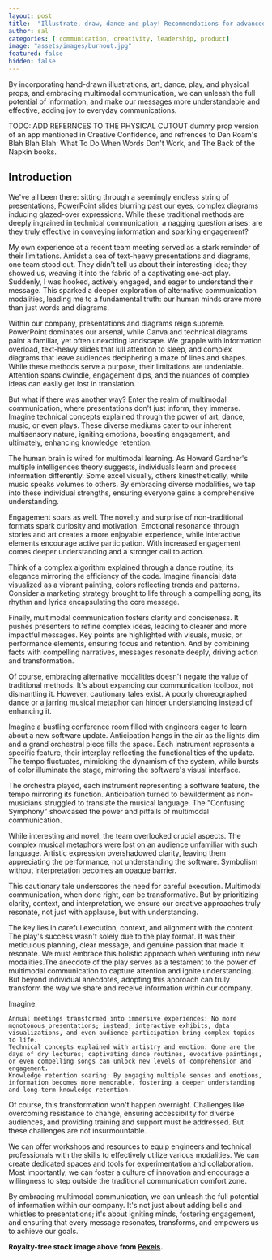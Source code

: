 ```yaml
---
layout: post
title:  "Illustrate, draw, dance and play! Recommendations for advanced technical communication techniques"
author: sal
categories: [ communication, creativity, leadership, product]
image: "assets/images/burnout.jpg"
featured: false
hidden: false
---
```

By incorporating hand-drawn illustrations, art, dance, play, and physical props, and embracing multimodal communication, we can unleash the full potential of information, and make our messages more understandable and effective, adding joy to everyday communications.

TODO: ADD REFERNCES TO THE PHYSICAL CUTOUT  dummy prop version of an app mentioned in Creative Confidence, and refrences to Dan Roam's Blah Blah Blah: What To Do When Words Don't Work, and The Back of the Napkin books.

## Introduction
We've all been there: sitting through a seemingly endless string of presentations, PowerPoint slides blurring past our eyes, complex diagrams inducing glazed-over expressions. While these traditional methods are deeply ingrained in technical communication, a nagging question arises: are they truly effective in conveying information and sparking engagement?

My own experience at a recent team meeting served as a stark reminder of their limitations. Amidst a sea of text-heavy presentations and diagrams, one team stood out. They didn't tell us about their interesting idea; they showed us, weaving it into the fabric of a captivating one-act play. Suddenly, I was hooked, actively engaged, and eager to understand their message. This sparked a deeper exploration of alternative communication modalities, leading me to a fundamental truth: our human minds crave more than just words and diagrams.

Within our company, presentations and diagrams reign supreme. PowerPoint dominates our arsenal, while Canva and technical diagrams paint a familiar, yet often unexciting landscape. We grapple with information overload, text-heavy slides that lull attention to sleep, and complex diagrams that leave audiences deciphering a maze of lines and shapes. While these methods serve a purpose, their limitations are undeniable. Attention spans dwindle, engagement dips, and the nuances of complex ideas can easily get lost in translation.

But what if there was another way? Enter the realm of multimodal communication, where presentations don't just inform, they immerse. Imagine technical concepts explained through the power of art, dance, music, or even plays. These diverse mediums cater to our inherent multisensory nature, igniting emotions, boosting engagement, and ultimately, enhancing knowledge retention.

The human brain is wired for multimodal learning. As Howard Gardner's multiple intelligences theory suggests, individuals learn and process information differently. Some excel visually, others kinesthetically, while music speaks volumes to others. By embracing diverse modalities, we tap into these individual strengths, ensuring everyone gains a comprehensive understanding.

Engagement soars as well. The novelty and surprise of non-traditional formats spark curiosity and motivation. Emotional resonance through stories and art creates a more enjoyable experience, while interactive elements encourage active participation. With increased engagement comes deeper understanding and a stronger call to action.

Think of a complex algorithm explained through a dance routine, its elegance mirroring the efficiency of the code. Imagine financial data visualized as a vibrant painting, colors reflecting trends and patterns. Consider a marketing strategy brought to life through a compelling song, its rhythm and lyrics encapsulating the core message.

Finally, multimodal communication fosters clarity and conciseness. It pushes presenters to refine complex ideas, leading to clearer and more impactful messages. Key points are highlighted with visuals, music, or performance elements, ensuring focus and retention. And by combining facts with compelling narratives, messages resonate deeply, driving action and transformation.

Of course, embracing alternative modalities doesn't negate the value of traditional methods. It's about expanding our communication toolbox, not dismantling it. However, cautionary tales exist. A poorly choreographed dance or a jarring musical metaphor can hinder understanding instead of enhancing it.

Imagine a bustling conference room filled with engineers eager to learn about a new software update. Anticipation hangs in the air as the lights dim and a grand orchestral piece fills the space. Each instrument represents a specific feature, their interplay reflecting the functionalities of the update. The tempo fluctuates, mimicking the dynamism of the system, while bursts of color illuminate the stage, mirroring the software's visual interface.

The orchestra played, each instrument representing a software feature, the tempo mirroring its function. Anticipation turned to bewilderment as non-musicians struggled to translate the musical language. The "Confusing Symphony" showcased the power and pitfalls of multimodal communication.

While interesting and novel, the team overlooked crucial aspects. The complex musical metaphors were lost on an audience unfamiliar with such language. Artistic expression overshadowed clarity, leaving them appreciating the performance, not understanding the software. Symbolism without interpretation becomes an opaque barrier.

This cautionary tale underscores the need for careful execution. Multimodal communication, when done right, can be transformative. But by prioritizing clarity, context, and interpretation, we ensure our creative approaches truly resonate, not just with applause, but with understanding.

The key lies in careful execution, context, and alignment with the content. The play's success wasn't solely due to the play format. It was their meticulous planning, clear message, and genuine passion that made it resonate. We must embrace this holistic approach when venturing into new modalities.The anecdote of the play serves as a testament to the power of multimodal communication to capture attention and ignite understanding. But beyond individual anecdotes, adopting this approach can truly transform the way we share and receive information within our company.

Imagine:

    Annual meetings transformed into immersive experiences: No more monotonous presentations; instead, interactive exhibits, data visualizations, and even audience participation bring complex topics to life.
    Technical concepts explained with artistry and emotion: Gone are the days of dry lectures; captivating dance routines, evocative paintings, or even compelling songs can unlock new levels of comprehension and engagement.
    Knowledge retention soaring: By engaging multiple senses and emotions, information becomes more memorable, fostering a deeper understanding and long-term knowledge retention.

Of course, this transformation won't happen overnight. Challenges like overcoming resistance to change, ensuring accessibility for diverse audiences, and providing training and support must be addressed. But these challenges are not insurmountable.

We can offer workshops and resources to equip engineers and technical professionals with the skills to effectively utilize various modalities. We can create dedicated spaces and tools for experimentation and collaboration. Most importantly, we can foster a culture of innovation and encourage a willingness to step outside the traditional communication comfort zone.

By embracing multimodal communication, we can unleash the full potential of information within our company. It's not just about adding bells and whistles to presentations; it's about igniting minds, fostering engagement, and ensuring that every message resonates, transforms, and empowers us to achieve our goals.


__Royalty-free stock image above from [Pexels](https://www.pexels.com/).__